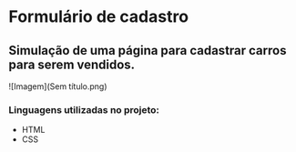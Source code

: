 # Formulário de cadastro

## Simulação de uma página para cadastrar carros para serem vendidos.

![Imagem](Sem título.png)

### Linguagens utilizadas no projeto:
* HTML
* CSS
